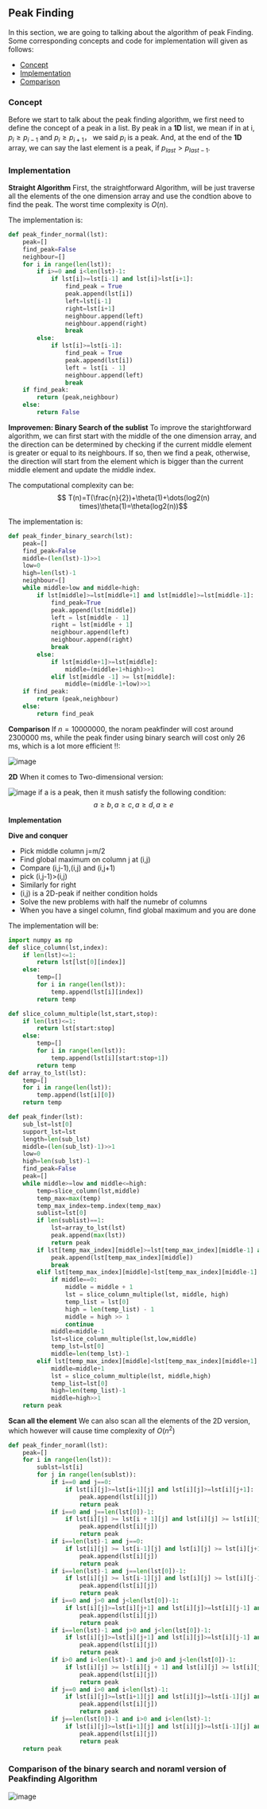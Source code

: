 ## Peak Finding
In this section, we are going to talking about the algorithm of peak Finding. Some corresponding concepts and code for implementation will given as follows:
- [Concept](#concept)
- [Implementation](#implementation)
- [Comparison](#comparison-of-the-binary-search-and-noraml-version-of-peakfinding-algorithm)


### Concept
Before we start to talk about the peak finding algorithm, we first need to define the concept of a peak in a list. By peak in a **1D** list, we mean if in at i, $p_i \geq p_{i-1}$ and $p_i \geq p_{i+1}$， we said $p_i$ is a peak. And, at the end of the **1D** array, we can say the last element is a peak, if $p_{last}>p_{last-1}$.

### Implementation

**Straight Algorithm**
First, the straightforward Algorithm, will be just traverse all the elements of the one dimension array and use the condtion above to find the peak. The worst time complexity is $O(n)$. 

The implementation is:
```python
def peak_finder_normal(lst):
    peak=[]
    find_peak=False
    neighbour=[]
    for i in range(len(lst)):
        if i>=0 and i<len(lst)-1:
            if lst[i]>=lst[i-1] and lst[i]>lst[i+1]:
                find_peak = True
                peak.append(lst[i])
                left=lst[i-1]
                right=lst[i+1]
                neighbour.append(left)
                neighbour.append(right)
                break
        else:
            if lst[i]>=lst[i-1]:
                find_peak = True
                peak.append(lst[i])
                left = lst[i - 1]
                neighbour.append(left)
                break
    if find_peak:
        return (peak,neighbour)
    else:
        return False
```
**Improvemen: Binary Search of the sublist**
To improve the starightforward algorithm, we can first start with the middle of the one dimension array, and the direction can be determined by checking if the current middle element is greater or equal to its neighbours. If so, then we find a peak, otherwise, the direction will start from the element which is bigger than the current middle element and update the middle index.

The computational complexity can be:
$$ T(n)=T(\frac{n}{2})+\theta(1)+\dots(log2(n) times)\theta(1)=\theta(log2(n))$$

The implementation is:
```python
def peak_finder_binary_search(lst):
    peak=[]
    find_peak=False
    middle=(len(lst)-1)>>1
    low=0
    high=len(lst)-1
    neighbour=[]
    while middle>low and middle<high:
        if lst[middle]>=lst[middle+1] and lst[middle]>=lst[middle-1]:
            find_peak=True
            peak.append(lst[middle])
            left = lst[middle - 1]
            right = lst[middle + 1]
            neighbour.append(left)
            neighbour.append(right)
            break
        else:
            if lst[middle+1]>=lst[middle]:
                middle=(middle+1+high)>>1
            elif lst[middle -1] >= lst[middle]:
                middle=(middle-1+low)>>1
    if find_peak:
        return (peak,neighbour)
    else:
        return find_peak 
```

**Comparison**
If $n=10000000$, the noram peakfinder will cost around 2300000 ms, while the peak finder using binary search will cost only 26 ms, which is a lot more efficient !!:

![image](https://github.com/lyb1234567/CS_Self_Study/blob/master/MIT-6.006/PeakFinding/image/Comparison.png?raw=true)


**2D**
When it comes to Two-dimensional version:

![image](https://github.com/lyb1234567/CS_Self_Study/blob/master/MIT-6.006/PeakFinding/image/2D.PNG?raw=true)
if a is a peak, then it mush satisfy the following condition:
$$a\geq b, a\geq c, a\geq d, a\geq e$$

**Implementation**

**Dive and conquer** 
- Pick middle column j=m/2
- Find global maximum on column j at (i,j)
- Compare (i,j-1),(i,j) and (i,j+1)
- pick (i,j-1)>(i,j)
- Similarly for right
- (i,j) is a 2D-peak if neither condition holds
- Solve the new problems with half the numebr of columns
- When you have a singel column, find global maximum and you are done

The implementation will be:
```python
import numpy as np
def slice_column(lst,index):
    if len(lst)<=1:
        return lst[lst[0][index]]
    else:
        temp=[]
        for i in range(len(lst)):
            temp.append(lst[i][index])
        return temp

def slice_column_multiple(lst,start,stop):
    if len(lst)<=1:
        return lst[start:stop]
    else:
        temp=[]
        for i in range(len(lst)):
            temp.append(lst[i][start:stop+1])
        return temp
def array_to_lst(lst):
    temp=[]
    for i in range(len(lst)):
        temp.append(lst[i][0])
    return temp

def peak_finder(lst):
    sub_lst=lst[0]
    support_lst=lst
    length=len(sub_lst)
    middle=(len(sub_lst)-1)>>1
    low=0
    high=len(sub_lst)-1
    find_peak=False
    peak=[]
    while middle>=low and middle<=high:
        temp=slice_column(lst,middle)
        temp_max=max(temp)
        temp_max_index=temp.index(temp_max)
        sublist=lst[0]
        if len(sublist)==1:
            lst=array_to_lst(lst)
            peak.append(max(lst))
            return peak
        if lst[temp_max_index][middle]>=lst[temp_max_index][middle-1] and lst[temp_max_index][middle]>=lst[temp_max_index][middle+1]:
            peak.append(lst[temp_max_index][middle])
            break
        elif lst[temp_max_index][middle]<lst[temp_max_index][middle-1]:
            if middle==0:
                middle = middle + 1
                lst = slice_column_multiple(lst, middle, high)
                temp_list = lst[0]
                high = len(temp_list) - 1
                middle = high >> 1
                continue
            middle=middle-1
            lst=slice_column_multiple(lst,low,middle)
            temp_lst=lst[0]
            middle=len(temp_lst)-1
        elif lst[temp_max_index][middle]<lst[temp_max_index][middle+1]:
            middle=middle+1
            lst = slice_column_multiple(lst, middle,high)
            temp_list=lst[0]
            high=len(temp_list)-1
            middle=high>>1
    return peak
```
**Scan all the element**
We can also scan all the elements of the 2D version, which however will cause time complexity of $O(n^2)$
```python
def peak_finder_noraml(lst):
    peak=[]
    for i in range(len(lst)):
        sublst=lst[i]
        for j in range(len(sublst)):
            if i==0 and j==0:
                if lst[i][j]>=lst[i+1][j] and lst[i][j]>=lst[i][j+1]:
                    peak.append(lst[i][j])
                    return peak
            if i==0 and j==len(lst[0])-1:
                if lst[i][j] >= lst[i + 1][j] and lst[i][j] >= lst[i][j-1]:
                    peak.append(lst[i][j])
                    return peak
            if i==len(lst)-1 and j==0:
                if lst[i][j] >= lst[i-1][j] and lst[i][j] >= lst[i][j+1]:
                    peak.append(lst[i][j])
                    return peak
            if i==len(lst)-1 and j==len(lst[0])-1:
                if lst[i][j] >= lst[i-1][j] and lst[i][j] >= lst[i][j-1]:
                    peak.append(lst[i][j])
                    return peak
            if i==0 and j>0 and j<len(lst[0])-1:
                if lst[i][j]>=lst[i][j+1] and lst[i][j]>=lst[i][j-1] and lst[i][j]>=lst[i+1][j]:
                    peak.append(lst[i][j])
                    return peak
            if i==len(lst)-1 and j>0 and j<len(lst[0])-1:
                if lst[i][j]>=lst[i][j+1] and lst[i][j]>=lst[i][j-1] and lst[i][j]>=lst[i-1][j]:
                    peak.append(lst[i][j])
                    return peak
            if i>0 and i<len(lst)-1 and j>0 and j<len(lst[0])-1:
                if lst[i][j] >= lst[i][j + 1] and lst[i][j] >= lst[i][j - 1] and lst[i][j] >= lst[i - 1][j] and lst[i][j]>=lst[i+1][j]:
                    peak.append(lst[i][j])
                    return peak
            if j==0 and i>0 and i<len(lst)-1:
                if lst[i][j]>=lst[i+1][j] and lst[i][j]>=lst[i-1][j] and lst[i][j]>=lst[i][j+1]:
                    peak.append(lst[i][j])
                    return peak
            if j==len(lst[0])-1 and i>0 and i<len(lst)-1:
                if lst[i][j]>=lst[i+1][j] and lst[i][j]>=lst[i-1][j] and lst[i][j]>=lst[i][j-1]:
                    peak.append(lst[i][j])
                    return peak
    return peak
```
### Comparison of the binary search and noraml version of Peakfinding Algorithm
![image](https://github.com/lyb1234567/CS_Self_Study/blob/master/MIT-6.006/PeakFinding/image/Comparison2.PNG?raw=true)